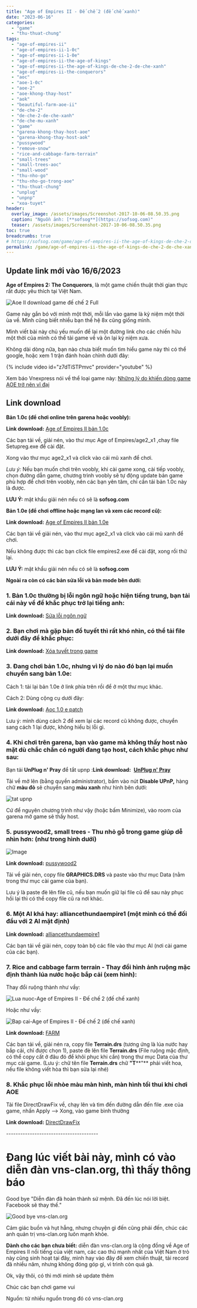 ```yaml
---
title: "Age of Empires II - Đế chế 2 (đế chế xanh)"
date: "2023-06-16"
categories: 
  - "game"
  - "thu-thuat-chung"
tags: 
  - "age-of-empires-ii"
  - "age-of-empires-ii-1-0c"
  - "age-of-empires-ii-1-0e"
  - "age-of-empires-ii-the-age-of-kings"
  - "age-of-empires-ii-the-age-of-kings-de-che-2-de-che-xanh"
  - "age-of-empires-ii-the-conquerors"
  - "aoc"
  - "aoe-1-0c"
  - "aoe-2"
  - "aoe-khong-thay-host"
  - "aok"
  - "beautiful-farm-aoe-ii"
  - "de-che-2"
  - "de-che-2-de-che-xanh"
  - "de-che-mu-xanh"
  - "game"
  - "garena-khong-thay-host-aoe"
  - "garena-khong-thay-host-aok"
  - "pussywood"
  - "remove-snow"
  - "rice-and-cabbage-farm-terrain"
  - "small-trees"
  - "small-trees-aoc"
  - "small-wood"
  - "thu-nho-go"
  - "thu-nho-go-trong-aoe"
  - "thu-thuat-chung"
  - "unplug"
  - "unpnp"
  - "xoa-tuyet"
header:
  overlay_image: /assets/images/Screenshot-2017-10-06-08.50.35.png
  caption: "Nguồn ảnh: [**sofsog**](https://sofsog.com)" 
  teaser: /assets/images/Screenshot-2017-10-06-08.50.35.png
toc: true
breadcrumbs: true
# https://sofsog.com/game/age-of-empires-ii-the-age-of-kings-de-che-2-de-che-xanh
permalink: /game/age-of-empires-ii-the-age-of-kings-de-che-2-de-che-xanh
---
```


## Update link mới vào 16/6/2023

**Age of Empires 2: The Conquerors**, là một game chiến thuật thời gian thực rất được yêu thích tại Việt Nam.

![Aoe II download game đế chế 2 Full](/assets/images/Screenshot-2017-10-06-08.50.35.png)

Game này gắn bó với mình một thời, mỗi lần vào game là kỷ niệm một thời ùa về. Mình cũng biết nhiều bạn thế hệ 8x cũng giống mình.

Mình viết bài này chủ yếu muốn để lại một đường link cho các chiến hữu một thời của mình có thể tải game về và ôn lại kỷ niệm xưa.

Không dài dòng nữa, bạn nào chưa biết muốn tìm hiểu game này thì có thể google, hoặc xem 1 trận đánh hoàn chỉnh dưới đây:

{% include video id="z7dTiSTPmvc" provider="youtube" %}

Xem báo Vnexpress nói về thể loại game này: [Những lý do khiến dòng game AOE trở nên vĩ đại](https://sohoa.vnexpress.net/tin-tuc/lang-game/nhung-ly-do-khien-dong-game-aoe-tro-nen-vi-dai-3634974.html)

## Link download

**Bản 1.0c (để chơi online trên garena hoặc voobly):**

**Link download:** [Age of Empires II bản 1.0c](https://drive.google.com/file/d/1R79bjx_a16QNjfQMvSqVMrL8BwAcHPrn/view?usp=drive_link)

Các bạn tải về, giải nén, vào thư mục Age of Empires/age2\_x1 ,chay file Setupreg.exe để cài đặt.

Xong vào thư mục age2\_x1 và click vào cái mũ xanh để chơi.

_Lưu ý:_ Nếu bạn muốn chơi trên voobly, khi cài game xong, cài tiếp voobly, chọn đường dẫn game, chương trình voobly sẽ tự động update bản game phù hợp để chơi trên voobly, nên các bạn yên tâm, chỉ cần tải bản 1.0c này là được.

**LƯU Ý:** mật khẩu giải nén nếu có sẽ là **sofsog.com**

**Bản 1.0e (để chơi offline hoặc mạng lan và xem các record cũ):**

**Link download:** [Age of Empires II bản 1.0e](https://drive.google.com/file/d/1eCxPe1CY7yhZ2Jed5_AZCsbGOFcz5e6M/view?usp=drive_link)

Các bạn tải về giải nén, vào thư mục age2\_x1 và click vào cái mũ xanh để chơi.

Nếu không được thì các bạn click file empires2.exe để cài đặt, xong rồi thử lại.

**LƯU Ý:** mật khẩu giải nén nếu có sẽ là **sofsog.com**

**Ngoài ra còn có các bản sửa lỗi và bản mode bên dưới:**

### **1\. Bản 1.0c thường bị lỗi ngôn ngữ hoặc hiện tiếng trung, bạn tải cái này về để khắc phục trở lại tiếng anh:**

**Link download:** [Sửa lỗi ngôn ngữ](https://drive.google.com/file/d/1WX5t4dwEX8lnxSBuuOEt4kQ6KhygBUcC/view?usp=drive_link)

### **2\. Bạn chơi mà gặp bản đồ tuyết thì rất khó nhìn, có thể tải file dưới đây để khắc phục:**

**Link download:** [Xóa tuyết trong game](https://drive.google.com/file/d/1iZ1_MEhzN6EUfbcGEzZULS5bitlqc_iF/view?usp=drive_link)

### **3\. Đang chơi bản 1.0c, nhưng vì lý do nào đó bạn lại muốn chuyển sang bản 1.0e:**

Cách 1: tải lại bản 1.0e ở link phía trên rồi để ở một thư mục khác.

Cách 2: Dùng cộng cụ dưới đây:

**Link download:** [Aoc 1.0 e patch](https://drive.google.com/file/d/1IM0uknpLEkVk5NF_Xl6-9fBro2IQBPaG/view?usp=drive_link)

Lưu ý: mình dùng cách 2 để xem lại các record cũ không được, chuyển sang cách 1 lại được, không hiểu bị lỗi gì.

### **4\. Khi chơi trên garena, bạn vào game mà không thấy host nào mặt dù chắc chắn có người đang tạo host, cách khắc phục như sau:**

Bạn tải **UnPlug n' Pray** để tắt upnp :**Link download:**  [**UnPlug n' Pray**](https://drive.google.com/file/d/1L5J2NsHXvnKph4phU8ElG1Zq3Yh7HA3v/view?usp=drive_link)

Tải về mở lên (bằng quyền administrator), bấm vào nút **Disable UPnP,** hàng chữ **màu đỏ** sẽ chuyển sang **màu xanh** như hình bên dưới:

![tat upnp](/assets/images/tat-upnp-2.jpg)

Cứ để nguyên chương trình như vậy (hoặc bấm Minimize), vào room của garena mở game sẽ thấy host.

### **5. pussywood2, small trees - Thu nhỏ gỗ trong game giúp dễ nhìn hơn: (như trong hình dưới)**

![Image](/assets/images/213189j.gif)

**Link download:** [pussywood2](https://drive.google.com/file/d/15db3i2Psc8RIyuTeq7fr_Is_By7PDwVn/view?usp=drive_link)

Tải về giải nén, copy file **GRAPHICS.DRS** và paste vào thư mục Data (nằm trong thư mục cài game của bạn).

Lưu ý là paste đè lên file cũ, nếu bạn muốn giữ lại file cũ để sau này phục hồi lại thì có thể copy file cũ ra nơi khác.

### **6\. Một AI khá hay: alliancethundaempire1 (một mình có thể đối đầu với 2 AI mặt định)**

**Link download:** [alliancethundaempire1](https://drive.google.com/file/d/1tcxmfSiISXgeIsSeZn1_EAaf6dLaRYkR/view?usp=drive_link)

Các bạn tải về giải nén, copy toàn bộ các file vào thư mục AI (nơi cài game của các bạn).

### **7. Rice and cabbage farm terrain - Thay đổi hình ảnh ruộng mặc định thành lúa nước hoặc bắp cải (xem hình):**

Thay đổi ruộng thành như vầy:

![Lua nuoc-Age of Empires II - Đế chế 2 (đế chế xanh)](/assets/images/Lua-nuoc-Age-of-Empires-II-Đế-chế-2-đế-chế-xanh.png)

Hoặc như vầy:

![Bap cai-Age of Empires II - Đế chế 2 (đế chế xanh)](/assets/images/Bap-cai-Age-of-Empires-II-Đế-chế-2-đế-chế-xanh.png)

**Link download:** [FARM](https://drive.google.com/file/d/16U9ZIwqJAX0-cYG9feKsUkafvJzXwvYS/view?usp=drive_link)

Các bạn tải về, giải nén ra, copy file **Terrain.drs** (tương ứng là lúa nước hay bắp cải, chỉ được chọn 1), paste đè lên file **Terrain.drs** (File ruộng mặc định, có thể copy cất ở đâu đó để khôi phục khi cần) trong thư mục Data của thư mục cài game. (Lưu ý: chữ tên file **Terrain.drs** chữ **"T****"** phải viết hoa, nếu file không viết hòa thì bạn sửa lại nhé)

### 8\. Khắc phục lỗi nhòe màu màn hình, màn hình tối thui khi chơi AOE

Tải file DirectDrawFix về, chạy lên và tìm đến đường dẫn đến file .exe của game, nhấn Apply --> Xong, vào game bình thường

**Link download:** [DirectDrawFix](https://drive.google.com/file/d/1_RsG7egoDlK021cGdmmRzJnf0vJVEpFo/view?usp=drive_link)

\---------------------------------------

# Đang lúc viết bài này, mình có vào diễn đàn vns-clan.org, thì thấy thông báo

Good bye "Diễn đàn đã hoàn thành sứ mệnh. Đã đến lúc nói lời biệt. Facebook sẽ thay thế."

![Good bye vns-clan.org](/assets/images/Good-bye-vns-clan-min.png)

Cảm giác buồn và hụt hẫng, nhưng chuyện gì đến cũng phải đến, chúc các anh quản trị vns-clan.org luôn mạnh khỏe.

**Dành cho các bạn chưa biết:** diễn đàn vns-clan.org là cộng đồng về Age of Empires II nổi tiếng của việt nam, các cao thủ mạnh nhất của Việt Nam ở trò này cũng sinh hoạt tại đây, mình hay vào đây để xem chiến thuật, tải record đã nhiều năm, nhưng không đóng góp gì, vì trình còn quá gà.

Ok, vậy thôi, có thì mới mình sẽ update thêm

Chúc các bạn chơi game vui

Nguồn: từ nhiều nguồn trong đó có vns-clan.org
